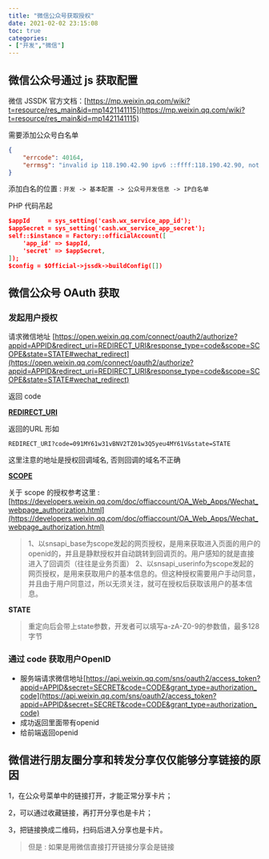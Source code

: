 ```yaml
---
title: "微信公众号获取授权"
date: 2021-02-02 23:15:08
toc: true
categories:
- ["开发","微信"]
---
```


## 微信公众号通过 js 获取配置

微信 JSSDK 官方文档：[https://mp.weixin.qq.com/wiki?t=resource/res_main&id=mp1421141115](https://mp.weixin.qq.com/wiki?t=resource/res_main&id=mp1421141115)

需要添加公众号白名单



```json
{
    "errcode": 40164,
    "errmsg": "invalid ip 118.190.42.90 ipv6 ::ffff:118.190.42.90, not in whitelist rid: 60196b9b-4c5ba79c-066b49c8"
}
```
添加白名的位置 : `开发 -> 基本配置 -> 公众号开发信息 -> IP白名单` 

PHP 代码吊起
```json
$appId     = sys_setting('cash.wx_service_app_id');
$appSecret = sys_setting('cash.wx_service_app_secret');
self::$instance = Factory::officialAccount([
    'app_id' => $appId,
    'secret' => $appSecret,
]);
$config = $Official->jssdk->buildConfig([])
```

## 微信公众号 OAuth 获取

### 发起用户授权

请求微信地址 [https://open.weixin.qq.com/connect/oauth2/authorize?appid=APPID&redirect_uri=REDIRECT_URI&response_type=code&scope=SCOPE&state=STATE#wechat_redirect](https://open.weixin.qq.com/connect/oauth2/authorize?appid=APPID&redirect_uri=REDIRECT_URI&response_type=code&scope=SCOPE&state=STATE#wechat_redirect)

返回 code

[**REDIRECT_URI**](https://open.weixin.qq.com/connect/oauth2/authorize?appid=APPID&redirect_uri=REDIRECT_URI&response_type=code&scope=SCOPE&state=STATE#wechat_redirect)

返回的URL 形如
```
REDIRECT_URI?code=091MY61w31vBNV2TZ01w3Q5yeu4MY61V&state=STATE
```
这里注意的地址是授权回调域名, 否则回调的域名不正确

[**SCOPE**](https://open.weixin.qq.com/connect/oauth2/authorize?appid=APPID&redirect_uri=REDIRECT_URI&response_type=code&scope=SCOPE&state=STATE#wechat_redirect)

关于 scope 的授权参考这里 : [https://developers.weixin.qq.com/doc/offiaccount/OA_Web_Apps/Wechat_webpage_authorization.html](https://developers.weixin.qq.com/doc/offiaccount/OA_Web_Apps/Wechat_webpage_authorization.html)
> 1、以snsapi_base为scope发起的网页授权，是用来获取进入页面的用户的openid的，并且是静默授权并自动跳转到回调页的。用户感知的就是直接进入了回调页（往往是业务页面）
> 2、以snsapi_userinfo为scope发起的网页授权，是用来获取用户的基本信息的。但这种授权需要用户手动同意，并且由于用户同意过，所以无须关注，就可在授权后获取该用户的基本信息。


**STATE**

> 重定向后会带上state参数，开发者可以填写a-zA-Z0-9的参数值，最多128字节


### 通过 code 获取用户OpenID

- 服务端请求微信地址[https://api.weixin.qq.com/sns/oauth2/access_token?appid=APPID&secret=SECRET&code=CODE&grant_type=authorization_code](https://api.weixin.qq.com/sns/oauth2/access_token?appid=APPID&secret=SECRET&code=CODE&grant_type=authorization_code)
- 成功返回里面带有openid
- 给前端返回openid


## 微信进行朋友圈分享和转发分享仅仅能够分享链接的原因
1，在公众号菜单中的链接打开，才能正常分享卡片；

2，可以通过收藏链接，再打开分享也是卡片；

3，把链接换成二维码，扫码后进入分享也是卡片。
> 但是 : 如果是用微信直接打开链接分享会是链接

